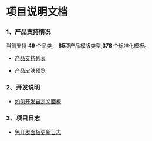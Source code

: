 # 项目说明文档

### 1、产品支持情况
当前支持 **49** 个品类， **85**项产品模版类型,**378** 个标准化模板。

- [产品支持列表](./product.md)

- [产品皮肤预览](./product-preview.md)


### 2、开发说明

- [如何开发自定义面板](./explorer.md)


### 3、项目日志

- [免开发面板更新日志](./changeLog.md)
